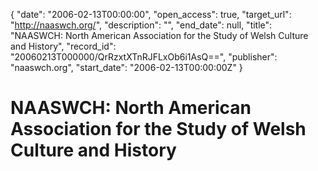 {
  "date": "2006-02-13T00:00:00", 
  "open_access": true, 
  "target_url": "http://naaswch.org/", 
  "description": "", 
  "end_date": null, 
  "title": "NAASWCH: North American Association for the Study of Welsh Culture and History", 
  "record_id": "20060213T000000/QrRzxtXTnRJFLxOb6i1AsQ==", 
  "publisher": "naaswch.org", 
  "start_date": "2006-02-13T00:00:00Z"
}

# NAASWCH: North American Association for the Study of Welsh Culture and History

